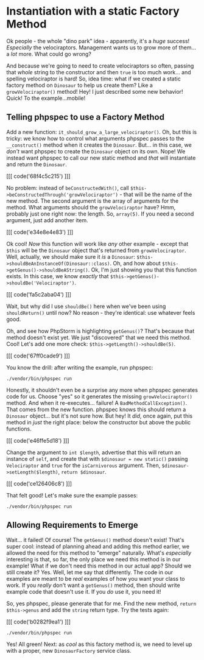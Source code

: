 # Instantiation with a static Factory Method

Ok people - the whole "dino park" idea - apparently, it's a *huge* success!
*Especially* the velociraptors. Management wants us to grow more of them... a
*lot* more. What could go wrong?

And because we're going to need to create velociraptors so often, passing that
*whole* string to the constructor and then `true` is too much work... and spelling
velociraptor is hard! So, idea time: what if we created a static factory method on
`Dinosaur` to help us create them? Like a `growVelociraptor()` method! Hey! I just
described some new behavior! Quick! To the example...mobile!

## Telling phpspec to use a Factory Method

Add a new function: `it_should_grow_a_large_velociraptor()`. Oh, but this is tricky:
we know how to control what arguments phpspec passes to the `__construct()` method
when it creates the `Dinosaur`. But... in this case, we *don't* want phpspec to
create the `Dinosaur` object on its own. Nope! We instead want phpspec to call our
new static method and *that* will instantiate and return the `Dinosaur`.

[[[ code('68f4c5c215') ]]]

No problem: instead of `beConstructedWith()`, call
`$this->beConstructedThrough('growVelociraptor')` - that will be the name of the
new method. The second argument is the array of arguments for the method. What
arguments should the `growVelociraptor` have? Hmm, probably just one right now:
the length. So, `array(5)`. If you need a second argument, just add another item.

[[[ code('e34e8e4e83') ]]]

Ok cool! *Now* this function will work like *any* other example - except that
`$this` will be the `Dinosaur` object that's returned from `growVelociraptor`. Well,
actually, we should make sure it *is* a `Dinosaur`:
`$this->shouldBeAnInstanceOf(Dinosaur::class)`. Oh, and how about
`$this->getGenus()->shouldBeAString()`. Ok, I'm just showing you that this function
exists. In this case, we know *exactly* that
`$this->getGenus()->shouldBe('Velociraptor')`.

[[[ code('fa5c2aba04') ]]]

Wait, but why did I use `shouldBe()` here when we've been using `shouldReturn()`
until now? No reason - they're identical: use whatever feels good.

Oh, and see how PhpStorm is highlighting `getGenus()`? That's because that method
doesn't exist yet. We just "discovered" that we need this method. Cool! Let's
add one more check: `$this->getLength()->shouldBe(5)`. 

[[[ code('67ff0cade9') ]]]

You know the drill: after writing the example, run phpspec:

```terminal-silent
./vendor/bin/phpspec run
```

Honestly, it shouldn't even be a surprise any more when phpspec generates code for
us. Choose "yes" so it generates the missing `growVelociraptor()` method. And
when it re-executes... failure! A `BadMethodCallException()`. That comes from the
new function. phpspec knows this should return a `Dinosaur` object... but it's
not sure how. But hey! It *did*, once again, put this method in *just* the right
place: below the constructor but above the public functions.

[[[ code('e46ffe5d18') ]]]

Change the argument to `int $length`, advertise that this will return an instance
of `self`, and create that with `$dinosaur = new static()` passing `Velociraptor`
and `true` for the `isCarnivorous` argument. Then, `$dinosaur->setLength($length)`,
`return $dinosaur`.

[[[ code('ce126406c8') ]]]

That felt good! Let's make sure the example passes:

```terminal-silent
./vendor/bin/phpspec run
```

## Allowing Requirements to Emerge

Wait... it failed! Of course! The `getGenus()` method doesn't exist! That's super
cool: instead of planning ahead and adding this method earlier, we allowed the need
for this method to "emerge" naturally. What's *especially* interesting is that, so
far, the only place we need this method is in our example! What if we don't need
this method in our actual app? Should we still create it? Yes. Well, let me say that
differently. The code in our examples are meant to be *real* examples of how you
want your class to work. If you *really* don't want a `getGenus()` method, then
should write example code that doesn't use it. If you *do* use it, you need it!

So, yes phpspec, please generate that for me. Find the new method,
`return $this->genus` and add the `string` return type. Try the tests again:

[[[ code('b0282f9ea1') ]]]

```terminal-silent
./vendor/bin/phpspec run
```

Yes! All green! Next: as *cool* as this factory method is, we need to level up
with a proper, new `DinosaurFactory` service class.
